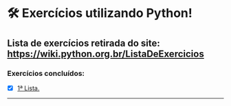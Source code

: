 # :hammer_and_wrench: Exercícios utilizando Python!
 ## Lista de exercícios retirada do site: https://wiki.python.org.br/ListaDeExercicios
 ### Exercícios concluídos:
 - [x] [1ª Lista.](https://github.com/PedroSantana2/exercicios-em-python/tree/main/primeira_lista)
 ---


